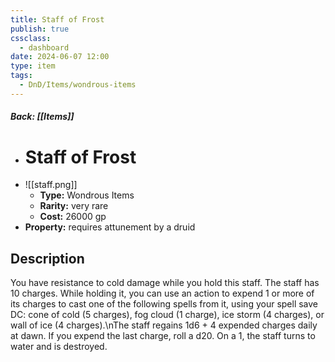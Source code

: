 ```yaml
---
title: Staff of Frost
publish: true
cssclass:
  - dashboard
date: 2024-06-07 12:00
type: item
tags:
  - DnD/Items/wondrous-items
---
```


##### Back: [[Items]]

- # Staff of Frost
- ![[staff.png]]
    - **Type:** Wondrous Items
    - **Rarity:** very rare
    - **Cost:** 26000 gp
- **Property:** requires attunement by a druid



## Description 

You have resistance to cold damage while you hold this staff. The staff has 10 charges. While holding it, you can use an action to expend 1 or more of its charges to cast one of the following spells from it, using your spell save DC: cone of cold (5 charges), fog cloud (1 charge), ice storm (4 charges), or wall of ice (4 charges).\nThe staff regains 1d6 + 4 expended charges daily at dawn. If you expend the last charge, roll a d20. On a 1, the staff turns to water and is destroyed.
